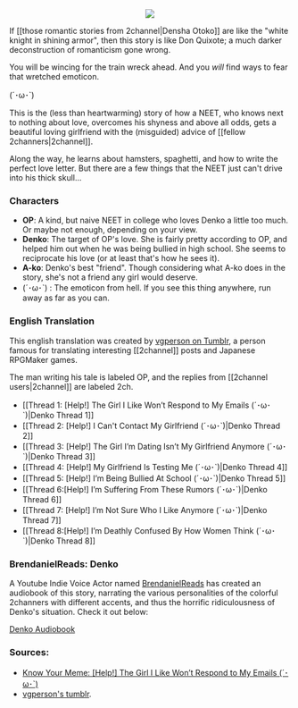 <center><img src="http://i.imgur.com/PGoyIFV.png"></center>

If [[those romantic stories from 2channel|Densha Otoko]] are like the "white knight in shining armor", then this story is like Don Quixote; a much darker deconstruction of romanticism gone wrong. 

You will be wincing for the train wreck ahead. And you *will* find ways to fear that wretched emoticon. 

(´･ω･`)

This is the (less than heartwarming) story of how a NEET, who knows next to nothing about love, overcomes his shyness and above all odds, gets a beautiful loving girlfriend with the (misguided) advice of [[fellow 2channers|2channel]].

Along the way, he learns about hamsters, spaghetti, and how to write the perfect love letter.  But there are a few things that the NEET just can't drive into his thick skull...

### Characters
+ **OP**: A kind, but naive NEET in college who loves Denko a little too much. Or maybe not enough, depending on your view. 
+ **Denko**: The target of OP's love. She is fairly pretty according to OP, and helped him out when he was being bullied in high school. She seems to reciprocate his love (or at least that's how he sees it).
+ **A-ko**: Denko's best "friend". Though considering what A-ko does in the story, she's not a friend any girl would deserve.
+ (´･ω･`) : The emoticon from hell. If you see this thing anywhere, run away as far as you can.

### English Translation

This english translation was created by [vgperson on Tumblr](http://vgperson.tumblr.com), a person famous for translating interesting [[2channel]] posts and Japanese RPGMaker games.

The man writing his tale is labeled OP, and the replies from [[2channel users|2channel]] are labeled 2ch.

- [[Thread 1: [Help!] The Girl I Like Won’t Respond to My Emails (´･ω･`)|Denko Thread 1]]
- [[Thread 2: [Help!] I Can't Contact My Girlfriend (´･ω･`)|Denko Thread 2]]
- [[Thread 3: [Help!] The Girl I’m Dating Isn’t My Girlfriend Anymore (´･ω･`)|Denko Thread 3]]
- [[Thread 4: [Help!] My Girlfriend Is Testing Me (´･ω･`)|Denko Thread 4]]
- [[Thread 5: [Help!] I’m Being Bullied At School (´･ω･`)|Denko Thread 5]]
- [[Thread 6:[Help!] I’m Suffering From These Rumors (´･ω･`)|Denko Thread 6]]
- [[Thread 7: [Help!] I’m Not Sure Who I Like Anymore (´･ω･`)|Denko Thread 7]]
- [[Thread 8:[Help!] I’m Deathly Confused By How Women Think (´･ω･`)|Denko Thread 8]]

### BrendanielReads: Denko

A Youtube Indie Voice Actor named [BrendanielReads](http://www.youtube.com/user/BrendanielReads) has created an audiobook of this story, narrating the various personalities of the colorful 2channers with different accents, and thus the horrific ridiculousness of Denko's situation. Check it out below:

[Denko Audiobook](http://www.youtube.com/playlist?list=PLpNAl5zLZSMUcMfsUrHFGR_avA6Jql2bl)

### Sources:

* [Know Your Meme: [Help!] The Girl I Like Won’t Respond to My Emails (´･ω･`)](http://knowyourmeme.com/memes/help-the-girl-i-like-wont-respond-to-my-emails-%EF%BD%A5%CF%89%EF%BD%A5)
* [vgperson's tumblr](http://vgperson.tumblr.com/post/21533650696/help-the-girl-i-like-wont-respond-to-my-emails). 